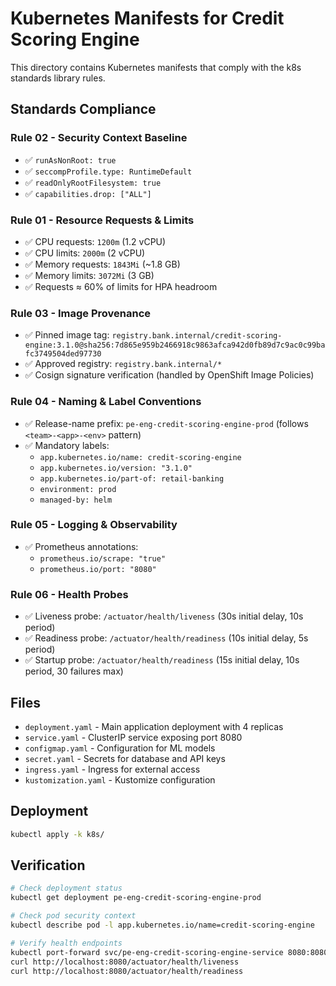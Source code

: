 # Kubernetes Manifests for Credit Scoring Engine

This directory contains Kubernetes manifests that comply with the k8s standards library rules.

## Standards Compliance

### Rule 02 - Security Context Baseline
- ✅ `runAsNonRoot: true`
- ✅ `seccompProfile.type: RuntimeDefault`
- ✅ `readOnlyRootFilesystem: true`
- ✅ `capabilities.drop: ["ALL"]`

### Rule 01 - Resource Requests & Limits
- ✅ CPU requests: `1200m` (1.2 vCPU)
- ✅ CPU limits: `2000m` (2 vCPU) 
- ✅ Memory requests: `1843Mi` (~1.8 GB)
- ✅ Memory limits: `3072Mi` (3 GB)
- ✅ Requests ≈ 60% of limits for HPA headroom

### Rule 03 - Image Provenance
- ✅ Pinned image tag: `registry.bank.internal/credit-scoring-engine:3.1.0@sha256:7d865e959b2466918c9863afca942d0fb89d7c9ac0c99bafc3749504ded97730`
- ✅ Approved registry: `registry.bank.internal/*`
- ✅ Cosign signature verification (handled by OpenShift Image Policies)

### Rule 04 - Naming & Label Conventions
- ✅ Release-name prefix: `pe-eng-credit-scoring-engine-prod` (follows `<team>-<app>-<env>` pattern)
- ✅ Mandatory labels:
  - `app.kubernetes.io/name: credit-scoring-engine`
  - `app.kubernetes.io/version: "3.1.0"`
  - `app.kubernetes.io/part-of: retail-banking`
  - `environment: prod`
  - `managed-by: helm`

### Rule 05 - Logging & Observability
- ✅ Prometheus annotations:
  - `prometheus.io/scrape: "true"`
  - `prometheus.io/port: "8080"`

### Rule 06 - Health Probes
- ✅ Liveness probe: `/actuator/health/liveness` (30s initial delay, 10s period)
- ✅ Readiness probe: `/actuator/health/readiness` (10s initial delay, 5s period)
- ✅ Startup probe: `/actuator/health/readiness` (15s initial delay, 10s period, 30 failures max)

## Files

- `deployment.yaml` - Main application deployment with 4 replicas
- `service.yaml` - ClusterIP service exposing port 8080
- `configmap.yaml` - Configuration for ML models
- `secret.yaml` - Secrets for database and API keys
- `ingress.yaml` - Ingress for external access
- `kustomization.yaml` - Kustomize configuration

## Deployment

```bash
kubectl apply -k k8s/
```

## Verification

```bash
# Check deployment status
kubectl get deployment pe-eng-credit-scoring-engine-prod

# Check pod security context
kubectl describe pod -l app.kubernetes.io/name=credit-scoring-engine

# Verify health endpoints
kubectl port-forward svc/pe-eng-credit-scoring-engine-service 8080:8080
curl http://localhost:8080/actuator/health/liveness
curl http://localhost:8080/actuator/health/readiness
```
